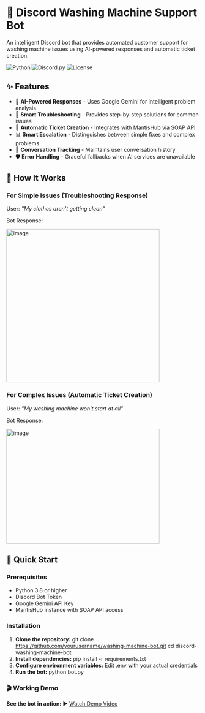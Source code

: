 # 🤖 Discord Washing Machine Support Bot

An intelligent Discord bot that provides automated customer support for washing machine issues using AI-powered responses and automatic ticket creation.

![Python](https://img.shields.io/badge/python-v3.8+-blue.svg)
![Discord.py](https://img.shields.io/badge/discord.py-v2.3.2-blue.svg)
![License](https://img.shields.io/badge/license-MIT-green.svg)

## ✨ Features

- 🧠 **AI-Powered Responses** - Uses Google Gemini for intelligent problem analysis
- 🔧 **Smart Troubleshooting** - Provides step-by-step solutions for common issues
- 🎫 **Automatic Ticket Creation** - Integrates with MantisHub via SOAP API
- 📊 **Smart Escalation** - Distinguishes between simple fixes and complex problems
- 💾 **Conversation Tracking** - Maintains user conversation history
- 🛡️ **Error Handling** - Graceful fallbacks when AI services are unavailable

## 🎯 How It Works

### For Simple Issues (Troubleshooting Response)
User: *"My clothes aren't getting clean"*

Bot Response:

<img width="400" height="400" alt="image" src="https://github.com/user-attachments/assets/de3d5d4f-21e7-4da1-b010-8b5056333437" />


### For Complex Issues (Automatic Ticket Creation)
User: *"My washing machine won't start at all"*

Bot Response:

<img width="400" height="300" alt="image" src="https://github.com/user-attachments/assets/1b623f67-f5d0-4e21-b07f-1f9069a14786" />


## 🚀 Quick Start

### Prerequisites
- Python 3.8 or higher
- Discord Bot Token
- Google Gemini API Key
- MantisHub instance with SOAP API access

### Installation

1. **Clone the repository:**
git clone https://github.com/yourusername/washing-machine-bot.git
cd discord-washing-machine-bot
2. **Install dependencies:**
pip install -r requirements.txt
3. **Configure environment variables:**
Edit .env with your actual credentials
4. **Run the bot:**
python bot.py

### 🎬 Working Demo

**See the bot in action:**
▶ [Watch Demo Video](https://drive.google.com/file/d/1AAO3Id8-lEkh5rtDj0ZXD1zfTFPhpPyD/view?usp=sharing)
